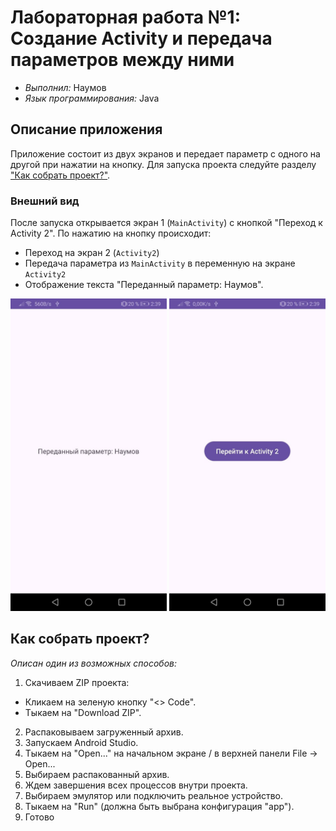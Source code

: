 # Лабораторная работа №1: Создание Activity и передача параметров между ними

- _Выполнил:_ Наумов
- _Язык программирования:_ Java

## Описание приложения
Приложение состоит из двух экранов и передает параметр с одного на другой при нажатии на кнопку. Для запуска проекта следуйте разделу ["Как собрать проект?"](##Как-собрать-проект).

### Внешний вид
После запуска открывается экран 1 (`MainActivity`) с кнопкой "Переход к Activity 2". По нажатию на кнопку происходит:
- Переход на экран 2 (`Activity2`)
- Передача параметра из `MainActivity` в переменную на экране `Activity2`
- Отображение текста "Переданный параметр: Наумов".

<p align="center">
    <img src="https://github.com/inofuturei/laba1/blob/master/photo_1_2024-10-22_23-24-56.jpg" width="250"> 
    <img src="https://github.com/inofuturei/laba1/blob/master/photo_2_2024-10-22_23-24-56.jpg" width="250">
</p> 

## <a id="Как-собрать-проект">Как собрать проект?</a>
_Описан один из возможных способов:_
1. Скачиваем ZIP проекта:
- Кликаем на зеленую кнопку "<> Code".
- Тыкаем на "Download ZIP".
2. Распаковываем загруженный архив.
3. Запускаем Android Studio.
4. Тыкаем на "Open..." на начальном экране / в верхней панели File -> Open...
5. Выбираем распакованный архив.
6. Ждем завершения всех процессов внутри проекта.
7. Выбираем эмулятор или подключить реальное устройство.
8. Тыкаем на "Run" (должна быть выбрана конфигурация "app").
9. Готово 
